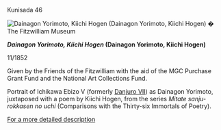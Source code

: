 Kunisada 46

![Dainagon Yorimoto, Kiichi Hogen (Dainagon Yorimoto, Kiichi Hogen)](kunisada/P.69-1999.jpg)
� The Fitzwilliam Museum

**_Dainagon Yorimoto, Kiichi Hogen_ (Dainagon Yorimoto, Kiichi Hogen)**

11/1852

Given by the Friends of the Fitzwilliam with the aid of the MGC Purchase Grant Fund and the National Art Collections Fund.



Portrait of Ichikawa Ebizo V (formerly [Danjuro VII](/exhibition/group-8-part-1)) as Dainagon Yorimoto, juxtaposed with a poem by Kiichi Hogen, from the series _Mitate sanju-rokkasen no uchi_ (Comparisons with the Thirty-six Immortals of Poetry).

[For a more detailed description](../textp69.htm)
